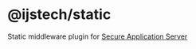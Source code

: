 # @ijstech/static
Static middleware plugin for [Secure Application Server](https://github.com/ijstech/app-server)
